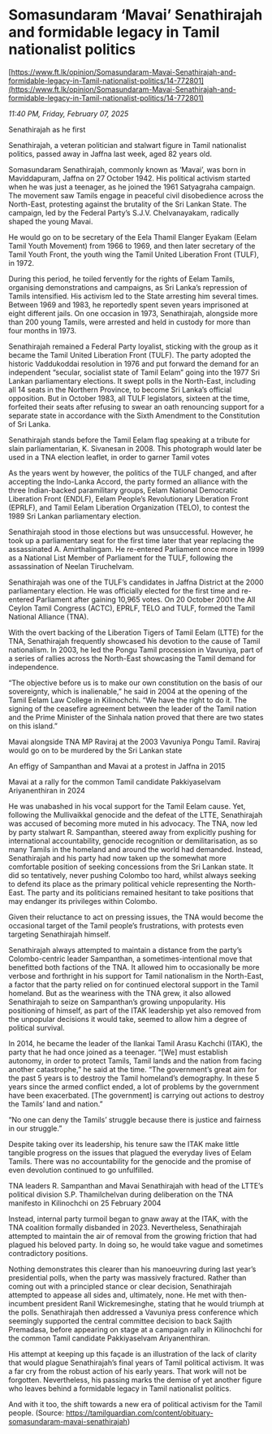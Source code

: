 # Somasundaram ‘Mavai’ Senathirajah and formidable legacy  in Tamil nationalist politics

[https://www.ft.lk/opinion/Somasundaram-Mavai-Senathirajah-and-formidable-legacy-in-Tamil-nationalist-politics/14-772801](https://www.ft.lk/opinion/Somasundaram-Mavai-Senathirajah-and-formidable-legacy-in-Tamil-nationalist-politics/14-772801)

*11:40 PM, Friday, February 07, 2025*

Senathirajah as he first

Senathirajah, a veteran politician and stalwart figure in Tamil nationalist politics, passed away in Jaffna last week, aged 82 years old.

Somasundaram Senathirajah, commonly known as ‘Mavai’, was born in Maviddapuram, Jaffna on 27 October 1942. His political activism started when he was just a teenager, as he joined the 1961 Satyagraha campaign. The movement saw Tamils engage in peaceful civil disobedience across the North-East, protesting against the brutality of the Sri Lankan State. The campaign, led by the Federal Party’s S.J.V. Chelvanayakam, radically shaped the young Mavai.

He would go on to be secretary of the Eela Thamil Elanger Eyakam (Eelam Tamil Youth Movement) from 1966 to 1969, and then later secretary of the Tamil Youth Front, the youth wing the Tamil United Liberation Front (TULF), in 1972.

During this period, he toiled fervently for the rights of Eelam Tamils, organising demonstrations and campaigns, as Sri Lanka’s repression of Tamils intensified. His activism led to the State arresting him several times. Between 1969 and 1983, he reportedly spent seven years imprisoned at eight different jails. On one occasion in 1973, Senathirajah, alongside more than 200 young Tamils, were arrested and held in custody for more than four months in 1973.

Senathirajah remained a Federal Party loyalist, sticking with the group as it became the Tamil United Liberation Front (TULF). The party adopted the historic Vaddukoddai resolution in 1976 and put forward the demand for an independent “secular, socialist state of Tamil Eelam” going into the 1977 Sri Lankan parliamentary elections. It swept polls in the North-East, including all 14 seats in the Northern Province, to become Sri Lanka’s official opposition. But in October 1983, all TULF legislators, sixteen at the time, forfeited their seats after refusing to swear an oath renouncing support for a separate state in accordance with the Sixth Amendment to the Constitution of Sri Lanka.

Senathirajah stands before the Tamil Eelam flag speaking at a tribute for slain parliamentarian, K. Sivanesan in 2008. This photograph would later be used in a TNA election leaflet, in order to garner Tamil votes

As the years went by however, the politics of the TULF changed, and after accepting the Indo-Lanka Accord, the party formed an alliance with the three Indian-backed paramilitary groups, Eelam National Democratic Liberation Front (ENDLF), Eelam People’s Revolutionary Liberation Front (EPRLF), and Tamil Eelam Liberation Organization (TELO), to contest the 1989 Sri Lankan parliamentary election.

Senathirajah stood in those elections but was unsuccessful. However, he took up a parliamentary seat for the first time later that year replacing the assassinated A. Amirthalingam. He re-entered Parliament once more in 1999 as a National List Member of Parliament for the TULF, following the assassination of Neelan Tiruchelvam.

Senathirajah was one of the TULF’s candidates in Jaffna District at the 2000 parliamentary election. He was officially elected for the first time and re-entered Parliament after gaining 10,965 votes. On 20 October 2001 the All Ceylon Tamil Congress (ACTC), EPRLF, TELO and TULF, formed the Tamil National Alliance (TNA).

With the overt backing of the Liberation Tigers of Tamil Eelam (LTTE) for the TNA, Senathirajah frequently showcased his devotion to the cause of Tamil nationalism. In 2003, he led the Pongu Tamil procession in Vavuniya, part of a series of rallies across the North-East showcasing the Tamil demand for independence.

“The objective before us is to make our own constitution on the basis of our sovereignty, which is inalienable,” he said in 2004 at the opening of the Tamil Eelam Law College in Kilinochchi. “We have the right to do it. The signing of the ceasefire agreement between the leader of the Tamil nation and the Prime Minister of the Sinhala nation proved that there are two states on this island.”

Mavai alongside TNA MP Raviraj at the 2003 Vavuniya Pongu Tamil. Raviraj would go on to be murdered by the Sri Lankan state

An effigy of Sampanthan and Mavai at a protest in Jaffna in 2015

Mavai at a rally for the common Tamil candidate Pakkiyaselvam Ariyanenthiran in 2024

He was unabashed in his vocal support for the Tamil Eelam cause. Yet, following the Mullivaikkal genocide and the defeat of the LTTE, Senathirajah was accused of becoming more muted in his advocacy. The TNA, now led by party stalwart R. Sampanthan, steered away from explicitly pushing for international accountability, genocide recognition or demilitarisation, as so many Tamils in the homeland and around the world had demanded. Instead, Senathirajah and his party had now taken up the somewhat more comfortable position of seeking concessions from the Sri Lankan state. It did so tentatively, never pushing Colombo too hard, whilst always seeking to defend its place as the primary political vehicle representing the North-East. The party and its politicians remained hesitant to take positions that may endanger its privileges within Colombo.

Given their reluctance to act on pressing issues, the TNA would become the occasional target of the Tamil people’s frustrations, with protests even targeting Senathirajah himself.

Senathirajah always attempted to maintain a distance from the party’s Colombo-centric leader Sampanthan, a sometimes-intentional move that benefitted both factions of the TNA. It allowed him to occasionally be more verbose and forthright in his support for Tamil nationalism in the North-East, a factor that the party relied on for continued electoral support in the Tamil homeland. But as the weariness with the TNA grew, it also allowed Senathirajah to seize on Sampanthan’s growing unpopularity. His positioning of himself, as part of the ITAK leadership yet also removed from the unpopular decisions it would take, seemed to allow him a degree of political survival.

In 2014, he became the leader of the Ilankai Tamil Arasu Kachchi (ITAK), the party that he had once joined as a teenager. “[We] must establish autonomy, in order to protect Tamils, Tamil lands and the nation from facing another catastrophe,” he said at the time. “The government’s great aim for the past 5 years is to destroy the Tamil homeland’s demography. In these 5 years since the armed conflict ended, a lot of problems by the government have been exacerbated. [The government] is carrying out actions to destroy the Tamils’ land and nation.”

“No one can deny the Tamils’ struggle because there is justice and fairness in our struggle.”

Despite taking over its leadership, his tenure saw the ITAK make little tangible progress on the issues that plagued the everyday lives of Eelam Tamils. There was no accountability for the genocide and the promise of even devolution continued to go unfulfilled.

TNA leaders R. Sampanthan and Mavai Senathirajah with head of the LTTE’s political division S.P. Thamilchelvan during deliberation on the TNA manifesto in Kilinochchi on 25 February 2004

Instead, internal party turmoil began to gnaw away at the ITAK, with the TNA coalition formally disbanded in 2023. Nevertheless, Senathirajah attempted to maintain the air of removal from the growing friction that had plagued his beloved party. In doing so, he would take vague and sometimes contradictory positions.

Nothing demonstrates this clearer than his manoeuvring during last year’s presidential polls, when the party was massively fractured. Rather than coming out with a principled stance or clear decision, Senathirajah attempted to appease all sides and, ultimately, none. He met with then-incumbent president Ranil Wickremesinghe, stating that he would triumph at the polls. Senathirajah then addressed a Vavuniya press conference which seemingly supported the central committee decision to back Sajith Premadasa, before appearing on stage at a campaign rally in Kilinochchi for the common Tamil candidate Pakkiyaselvam Ariyanenthiran.

His attempt at keeping up this façade is an illustration of the lack of clarity that would plague Senathirajah’s final years of Tamil political activism. It was a far cry from the robust action of his early years. That work will not be forgotten. Nevertheless, his passing marks the demise of yet another figure who leaves behind a formidable legacy in Tamil nationalist politics.

And with it too, the shift towards a new era of political activism for the Tamil people. (Source: https://tamilguardian.com/content/obituary-somasundaram-mavai-senathirajah)


